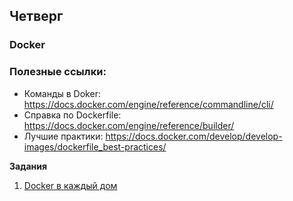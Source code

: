 ## Четверг

### Docker

### Полезные ссылки:

- Команды в Doker: https://docs.docker.com/engine/reference/commandline/cli/
- Справка по Dockerfile: https://docs.docker.com/engine/reference/builder/
- Лучшие практики: https://docs.docker.com/develop/develop-images/dockerfile_best-practices/


**Задания**
1. [Docker в каждый дом]()
